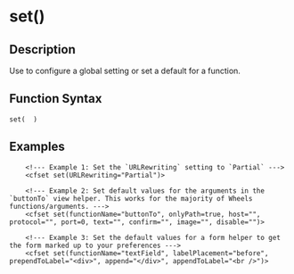 # set()

## Description
Use to configure a global setting or set a default for a function.

## Function Syntax
	set(  )



## Examples
	
		<!--- Example 1: Set the `URLRewriting` setting to `Partial` --->
		<cfset set(URLRewriting="Partial")>

		<!--- Example 2: Set default values for the arguments in the `buttonTo` view helper. This works for the majority of Wheels functions/arguments. --->
		<cfset set(functionName="buttonTo", onlyPath=true, host="", protocol="", port=0, text="", confirm="", image="", disable="")>

		<!--- Example 3: Set the default values for a form helper to get the form marked up to your preferences --->
		<cfset set(functionName="textField", labelPlacement="before", prependToLabel="<div>", append="</div>", appendToLabel="<br />")>
